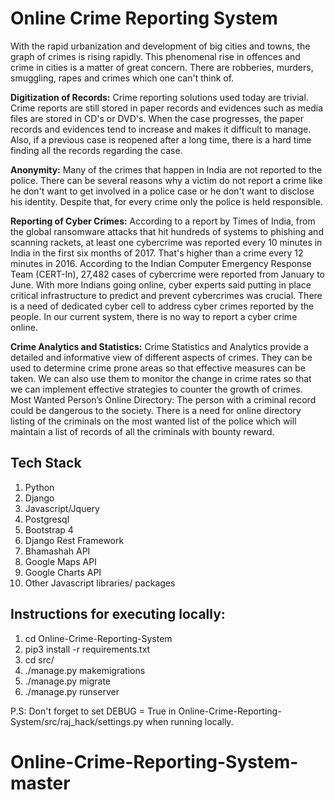 <h1><b>Online Crime Reporting System</b></h1>

With the rapid urbanization and development of big cities and towns, the graph of crimes is rising rapidly. This phenomenal rise in offences and crime in cities is a matter of great concern. There are robberies, murders, smuggling, rapes and crimes which one can't think of.

<b>Digitization of Records:</b>
Crime reporting solutions used today are trivial. Crime reports are still stored in paper records and evidences such as media files are stored in CD's or DVD's. When the case progresses, the paper records and evidences tend to increase and makes it difficult to manage. Also, if a previous case is reopened after a long time, there is a hard time finding all the records regarding the case.

<b>Anonymity:</b>
Many of the crimes that happen in India are not reported to the police. There can be several reasons why a victim do not report a crime like he don't want to get involved in a police case or he don't want to disclose his identity. Despite that, for every crime only the police is held responsible.

<b>Reporting of Cyber Crimes:</b>
According to a report by Times of India, from the global ransomware attacks that hit hundreds of systems to phishing and scanning rackets, at least one cybercrime was reported every 10 minutes in India in the first six months of 2017. That's higher than a crime every 12 minutes in 2016.
According to the Indian Computer Emergency Response Team (CERT-In), 27,482 cases of cybercrime were reported from January to June.
With more Indians going online, cyber experts said putting in place critical infrastructure to predict and prevent cybercrimes was crucial. There is a need of dedicated cyber cell to address cyber crimes reported by the people. In our current system, there is no way to report a cyber crime online.

<b>Crime Analytics and Statistics:</b>
Crime Statistics and Analytics provide a detailed and informative view of different aspects of crimes. They can be used to determine crime prone areas so that effective measures can be taken. We can also use them to monitor the change in crime rates so that we can implement effective strategies to counter the growth of crimes.
Most Wanted Person’s Online Directory:
The person with a criminal record could be dangerous to the society. There is a need for online directory listing of the criminals on the most wanted list of the police which will maintain a list of records of all the criminals with bounty reward.


<b><h2>Tech Stack</h2></b>
1. Python<br>
2. Django<br>
3. Javascript/Jquery<br>
4. Postgresql<br>
5. Bootstrap 4<br>
6. Django Rest Framework<br>
7. Bhamashah API <br>
8. Google Maps API<br>
9. Google Charts API <br>
10. Other Javascript libraries/ packages<br>


<b><h2>Instructions for executing locally:</h2></b>
1. cd Online-Crime-Reporting-System<br>
2. pip3 install -r requirements.txt<br>
3. cd src/<br>
4. ./manage.py makemigrations<br>
5. ./manage.py migrate<br>
6. ./manage.py runserver<br>

P.S: Don't forget to set DEBUG = True in  Online-Crime-Reporting-System/src/raj_hack/settings.py when running locally. 
# Online-Crime-Reporting-System-master
